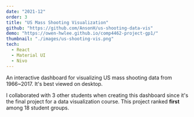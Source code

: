 ```yaml
---
date: "2021-12"
order: 3
title: "US Mass Shooting Visualization"
github: "https://github.com/AnsonH/us-shooting-data-vis"
demo: "https://owen-hwlee.github.io/comp4462-project-gp1/"
thumbnail: "./images/us-shooting-vis.png"
tech:
  - React
  - Material UI
  - Nivo
---
```


An interactive dashboard for visualizing US mass shooting data from 1966~2017. It's best viewed on desktop.

I collaborated with 3 other students when creating this dashboard since it's the final project for a data visualization course. This project ranked **first** among 18 student groups.
